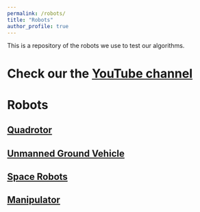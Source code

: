 ```yaml
---
permalink: /robots/
title: "Robots"
author_profile: true
---
```


This is a repository of the robots we use to test our algorithms.

# Check our the [YouTube channel](https://www.youtube.com/user/panweihit)

# Robots

## [Quadrotor](https://panweihit.github.io/robots/quadrotor)

## [Unmanned Ground Vehicle](https://panweihit.github.io/robots/ugv)

## [Space Robots](https://panweihit.github.io/robots/space)

## [Manipulator](https://panweihit.github.io/robots/manipulator)



 
